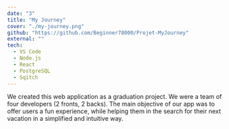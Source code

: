 ```yaml
---
date: "3"
title: "My Journey"
cover: "./my-journey.png"
github: "https://github.com/Beginner78000/Projet-MyJourney"
external: ""
tech:
  - VS Code
  - Node.js
  - React
  - PostgreSQL
  - Sqitch
---
```


We created this web application as a graduation project.
We were a team of four developers (2 fronts, 2 backs).
The main objective of our app was to offer users a
fun experience, while helping them in the search for their
next vacation in a simplified and intuitive way.
